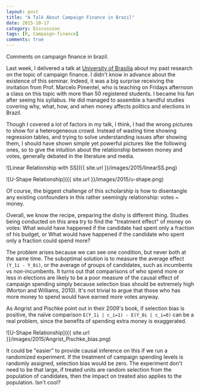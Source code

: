 ```yaml
---
layout: post
title: "A Talk About Campaign Finance in Brazil"
date: 2015-10-17
category: Discussion
tags: [R, Campaign-finance]
comments: true
---
```


Comments on campaign finance in brazil.

<!--more-->

Last week, I delivered a talk at [University of Brasilia](http://www.unb.br) about my past research on the topic of campaign finance. I didn't know in advance about the existence of this seminar. Indeed, it was a big surprise receiving the invitation from Prof. Marcelo Pimentel, who is teaching on Fridays afternoon a class on this topic with more than 50 registered students. I became his fan after seeing his syllabus. He did managed to assemble a handful studies covering why, what, how, and when money affects politics and elections in Brazil.

Though I covered a lot of factors in my talk, I think, I had the wrong pictures to show for a heterogeneous crowd. Instead of wasting time showing regression tables, and trying to solve understanding issues after showing them, I should have shown simple yet powerful pictures like the following ones, so to give the intuition about the relationship between money and votes, generally debated in the literature and media.

![Linear Relationship with SS]({{ site.url }}/images/2015/linearSS.png)

![U-Shape Relationship]({{ site.url }}/images/2015/u-shape.png)

Of course, the biggest challenge of this scholarship is how to disentangle any existing confounders in this rather seemingly relationship: votes ~ money.

Overall, we know the recipe, preparing the dishy is different  thing. Studies being conducted on this area try to find the "treatment effect" of money on votes: What would have happened if the candidate had spent only a fraction of his budget, or What would have happened if the candidate who spent only a fraction could spend more? 

The problem arises because we can see one condition, but never both at the same time. The suboptimal solution is to measure the average effect `(Y_1i - Y_0i)`, or the average of groups of candidates, such as incumbents vs non-incumbents. It turns out that comparisons of who spend more or less in elections are likely to be a poor measure of the causal effect of campaign spending simply because selection bias should be extremely high (Morton and Williams, 2010). It's not trivial to argue that those who has more money to spend would have earned more votes anyway. 

As Angrist and Pischke point out in their 2009's book, if selection bias is positive, the naïve comparison `E(Y_1i | c_i=1) - E(Y_0i | c_i=0)` can be a real problem, since the benefits of spending extra money is exaggerated. 

![U-Shape Relationship]({{ site.url }}/images/2015/Angrist_Pischke_bias.png)

It could be "easier" to provide causal inference on this if we run a randomized experiment. If the treatment of campaign spending levels is randomly assigned, selection bias would be zero. The experiment don't need to be that large, if treated units are random selection from the population of candidates, then the impact on treated also applies to the population. Isn't cool?

